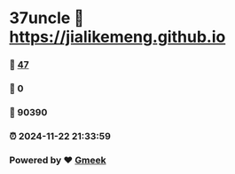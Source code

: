 # 37uncle :link: https://jialikemeng.github.io 
### :page_facing_up: [47](https://jialikemeng.github.io/tag.html) 
### :speech_balloon: 0 
### :hibiscus: 90390 
### :alarm_clock: 2024-11-22 21:33:59 
### Powered by :heart: [Gmeek](https://github.com/Meekdai/Gmeek)
